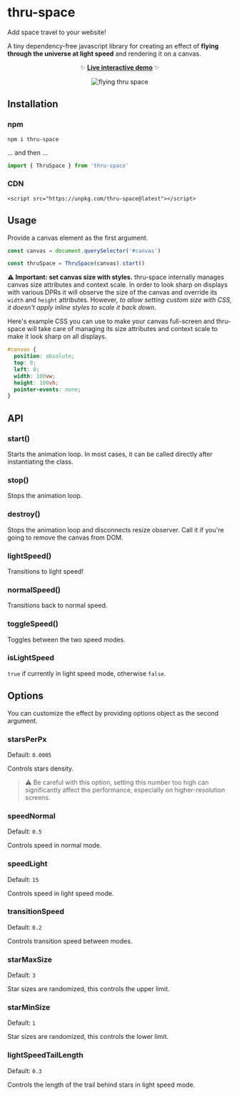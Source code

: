 # thru-space

Add space travel to your website! 

A tiny dependency-free javascript library for creating an effect of **flying through the universe at light speed** and rendering it on a canvas.

<p align="center">✨ <b><a href="https://gvguy.github.io/thru-space/">Live interactive demo</a></b> ✨</p>

<p align="center">
  <img alt="flying thru space" src="https://i.imgur.com/afE6APF.gif">
</p>

## Installation

### npm

```
npm i thru-space
```

... and then ...

```js
import { ThruSpace } from 'thru-space'
```

### CDN

```
<script src="https://unpkg.com/thru-space@latest"></script>
```

## Usage

Provide a canvas element as the first argument.

```js
const canvas = document.querySelector('#canvas')

const thruSpace = ThruSpace(canvas).start()
```

**⚠️ Important: set canvas size with styles.** thru-space internally manages canvas size attributes and context scale. In order to look sharp on displays with various DPRs it will observe the size of the canvas and override its `width` and `height` attributes. However, *to allow setting custom size with CSS, it doesn't apply inline styles to scale it back down*.

Here's example CSS you can use to make your canvas full-screen and thru-space will take care of managing its size attributes and context scale to make it look sharp on all displays.

```css
#canvas {
  position: absolute;
  top: 0;
  left: 0;
  width: 100vw;
  height: 100vh;
  pointer-events: none;
}
```

## API

### start()

Starts the animation loop. In most cases, it can be called directly after instantiating the class.

### stop()

Stops the animation loop.

### destroy()

Stops the animation loop and disconnects resize observer. Call it if you're going to remove the canvas from DOM.

### lightSpeed()

Transitions to light speed!

### normalSpeed()

Transitions back to normal speed.

### toggleSpeed()

Toggles between the two speed modes.

### isLightSpeed

`true` if currently in light speed mode, otherwise `false`.

## Options

You can customize the effect by providing options object as the second argument.

### starsPerPx

Default: `0.0005`

Controls stars density.

> ⚠️ Be careful with this option, setting this number too high can significantly affect the performance,  especially on higher-resolution screens.

### speedNormal

Default: `0.5`

Controls speed in normal mode.

### speedLight

Default: `15`

Controls speed in light speed mode.

### transitionSpeed

Default: `0.2`

Controls transition speed between modes.

### starMaxSize

Default: `3`

Star sizes are randomized, this controls the upper limit.

### starMinSize

Default: `1`

Star sizes are randomized, this controls the lower limit.

### lightSpeedTailLength

Default: `0.3`

Controls the length of the trail behind stars in light speed mode.
